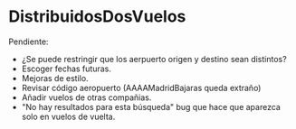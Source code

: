 # DistribuidosDosVuelos

Pendiente:
- ¿Se puede restringir que los aerpuerto origen y destino sean distintos?
- Escoger fechas futuras.
- Mejoras de estilo.
- Revisar código aeropuerto (AAAAMadridBajaras queda extraño)
- Añadir vuelos de otras compañias.
- "No hay resultados para esta búsqueda" bug que hace que aparezca solo en vuelos de vuelta.
